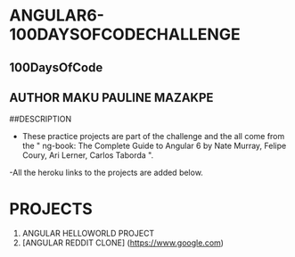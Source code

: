 # ANGULAR6-100DAYSOFCODECHALLENGE
## 100DaysOfCode
## AUTHOR  MAKU PAULINE MAZAKPE
##DESCRIPTION
- These practice projects are part of the challenge and the all come from the " ng-book: The Complete Guide to Angular 6
by Nate Murray,  Felipe Coury, Ari Lerner, Carlos Taborda ".

-All the heroku links to the projects are added below.

# PROJECTS
1. ANGULAR HELLOWORLD PROJECT
2. [ANGULAR REDDIT CLONE] (https://www.google.com)
